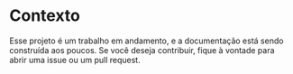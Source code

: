 # Contexto 

Esse projeto é um trabalho em andamento, e a documentação está sendo construída aos poucos. Se você deseja contribuir, fique à vontade para abrir uma issue ou um pull request.